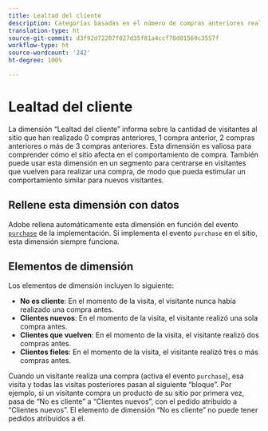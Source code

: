```yaml
---
title: Lealtad del cliente
description: Categorías basadas en el número de compras anteriores realizadas por un visitante.
translation-type: ht
source-git-commit: d3f92d72207f027d35f81a4ccf70d01569c3557f
workflow-type: ht
source-wordcount: '242'
ht-degree: 100%

---
```



# Lealtad del cliente

La dimensión “Lealtad del cliente” informa sobre la cantidad de visitantes al sitio que han realizado 0 compras anteriores, 1 compra anterior, 2 compras anteriores o más de 3 compras anteriores. Esta dimensión es valiosa para comprender cómo el sitio afecta en el comportamiento de compra. También puede usar esta dimensión en un segmento para centrarse en visitantes que vuelven para realizar una compra, de modo que pueda estimular un comportamiento similar para nuevos visitantes.

## Rellene esta dimensión con datos

Adobe rellena automáticamente esta dimensión en función del evento [`purchase`](/help/implement/vars/page-vars/events/event-purchase.md) de la implementación. Si implementa el evento `purchase` en el sitio, esta dimensión siempre funciona.

## Elementos de dimensión

Los elementos de dimensión incluyen lo siguiente:

* **No es cliente**: En el momento de la visita, el visitante nunca había realizado una compra antes.
* **Clientes nuevos**: En el momento de la visita, el visitante realizó una sola compra antes.
* **Clientes que vuelven**: En el momento de la visita, el visitante realizó dos compras antes.
* **Clientes fieles**: En el momento de la visita, el visitante realizó tres o más compras antes.

Cuando un visitante realiza una compra (activa el evento `purchase`), esa visita y todas las visitas posteriores pasan al siguiente “bloque”. Por ejemplo, si un visitante compra un producto de su sitio por primera vez, pasa de “No es cliente” a “Clientes nuevos”, con el pedido atribuido a “Clientes nuevos”. El elemento de dimensión “No es cliente” no puede tener pedidos atribuidos a él.
